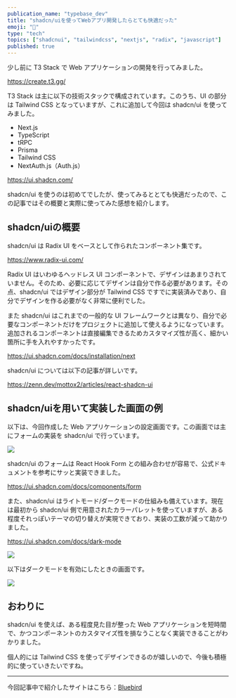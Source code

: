 ```yaml
---
publication_name: "typebase_dev"
title: "shadcn/uiを使ってWebアプリ開発したらとても快適だった"
emoji: "🤸"
type: "tech"
topics: ["shadcnui", "tailwindcss", "nextjs", "radix", "javascript"]
published: true
---
```


少し前に T3 Stack で Web アプリケーションの開発を行ってみました。

https://create.t3.gg/

T3 Stack は主に以下の技術スタックで構成されています。このうち、UI の部分は Tailwind CSS となっていますが、これに追加して今回は shadcn/ui を使ってみました。

- Next.js
- TypeScript
- tRPC
- Prisma
- Tailwind CSS
- NextAuth.js（Auth.js）

https://ui.shadcn.com/

shadcn/ui を使うのは初めてでしたが、使ってみるととても快適だったので、この記事ではその概要と実際に使ってみた感想を紹介します。

## shadcn/uiの概要

shadcn/ui は Radix UI をベースとして作られたコンポーネント集です。

https://www.radix-ui.com/

Radix UI はいわゆるヘッドレス UI コンポーネントで、デザインはあまりされていません。そのため、必要に応じてデザインは自分で作る必要があります。その点、shadcn/ui ではデザイン部分が Tailwind CSS ですでに実装済みであり、自分でデザインを作る必要がなく非常に便利でした。

また shadcn/ui はこれまでの一般的な UI フレームワークとは異なり、自分で必要なコンポーネントだけをプロジェクトに追加して使えるようになっています。追加されるコンポーネントは直接編集できるためカスタマイズ性が高く、細かい箇所に手を入れやすかったです。

https://ui.shadcn.com/docs/installation/next

shadcn/ui については以下の記事が詳しいです。

https://zenn.dev/mottox2/articles/react-shadcn-ui

## shadcn/uiを用いて実装した画面の例

以下は、今回作成した Web アプリケーションの設定画面です。この画面では主にフォームの実装を shadcn/ui で行っています。

![](https://storage.googleapis.com/zenn-user-upload/8017321725fd-20230729.png)

shadcn/ui のフォームは React Hook Form との組み合わせが容易で、公式ドキュメントを参考にサッと実装できました。

https://ui.shadcn.com/docs/components/form

また、shadcn/ui はライトモード/ダークモードの仕組みも備えています。現在は最初から shadcn/ui 側で用意されたカラーパレットを使っていますが、ある程度それっぽいテーマの切り替えが実現できており、実装の工数が減って助かりました。

https://ui.shadcn.com/docs/dark-mode

![](https://storage.googleapis.com/zenn-user-upload/1405872257b1-20230729.png)

以下はダークモードを有効にしたときの画面です。

![](https://storage.googleapis.com/zenn-user-upload/72786cd21dec-20230729.png)

## おわりに

shadcn/ui を使えば、ある程度見た目が整った Web アプリケーションを短時間で、かつコンポーネントのカスタマイズ性を損なうことなく実装できることがわかりました。

個人的には Tailwind CSS を使ってデザインできるのが嬉しいので、今後も積極的に使っていきたいですね。

---

今回記事中で紹介したサイトはこちら：[Bluebird](https://bluebird.blue/)
